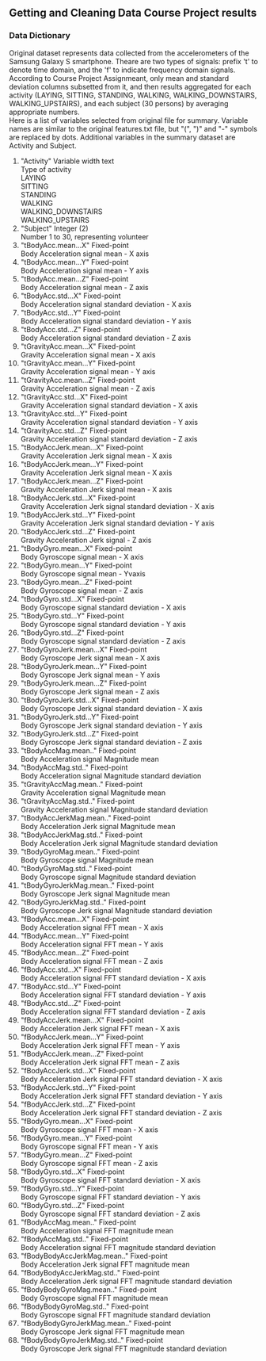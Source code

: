 ## Getting and Cleaning Data Course Project results
### Data Dictionary
  Original dataset represents data collected from the accelerometers of the Samsung Galaxy S smartphone. Theare are two types of signals: prefix 't' to denote time domain, and the 'f' to indicate frequency domain signals.  
	According to Course Project Assignmeant, only mean and standard deviation columns subsetted from it, and then results aggregated for each activity (LAYING, SITTING, STANDING, WALKING, WALKING_DOWNSTAIRS, WALKING_UPSTAIRS), and each subject (30 persons) by averaging appropriate numbers.  
	Here is a list of variables selected from original file for summary. Variable names are similar to the original features.txt file, but "(", ")" and "-" symbols are replaced by dots. Additional variables in the summary dataset are Activity and Subject.  
1. "Activity"	Variable width text  
  Type of activity  
  LAYING  
  SITTING   
  STANDING   
  WALKING   
  WALKING_DOWNSTAIRS   
  WALKING_UPSTAIRS   
2.  "Subject"	Integer (2)  
   Number 1 to 30, representing volunteer
3.  "tBodyAcc.mean...X"		Fixed-point  
   Body Acceleration signal mean - X axis
4.  "tBodyAcc.mean...Y"		Fixed-point  
   Body Acceleration signal mean - Y axis
5.  "tBodyAcc.mean...Z"		Fixed-point  
   Body Acceleration signal mean - Z axis
6.  "tBodyAcc.std...X"		Fixed-point  
   Body Acceleration signal standard deviation - X axis
7.  "tBodyAcc.std...Y" 		Fixed-point  
   Body Acceleration signal standard deviation - Y axis
8.  "tBodyAcc.std...Z"		Fixed-point  
   Body Acceleration signal standard deviation - Z axis 
9. "tGravityAcc.mean...X" 	Fixed-point  
   Gravity Acceleration signal mean - X axis
10. "tGravityAcc.mean...Y"	Fixed-point  
   Gravity Acceleration signal mean - Y axis
11. "tGravityAcc.mean...Z" 	Fixed-point  
   Gravity Acceleration signal mean - Z axis
12. "tGravityAcc.std...X" 	Fixed-point  
   Gravity Acceleration signal standard deviation - X axis
13. "tGravityAcc.std...Y" 	Fixed-point  
   Gravity Acceleration signal standard deviation - Y axis
14. "tGravityAcc.std...Z" 	Fixed-point  
   Gravity Acceleration signal standard deviation - Z axis
15. "tBodyAccJerk.mean...X" 	Fixed-point  
   Gravity Acceleration Jerk signal mean - X axis
16. "tBodyAccJerk.mean...Y" 	Fixed-point  
   Gravity Acceleration Jerk signal mean - X axis
17. "tBodyAccJerk.mean...Z" 	Fixed-point  
   Gravity Acceleration Jerk signal mean - X axis
18. "tBodyAccJerk.std...X" 	Fixed-point  
   Gravity Acceleration Jerk signal standard deviation - X axis
19. "tBodyAccJerk.std...Y" 	Fixed-point  
   Gravity Acceleration Jerk signal standard deviation - Y axis
20. "tBodyAccJerk.std...Z" 	Fixed-point  
   Gravity Acceleration Jerk signal  - Z axis
21. "tBodyGyro.mean...X" 	Fixed-point  
   Body Gyroscope signal mean - X axis
22. "tBodyGyro.mean...Y" 	Fixed-point  
   Body Gyroscope signal mean - Yvaxis
23. "tBodyGyro.mean...Z" 	Fixed-point  
   Body Gyroscope signal mean - Z axis
24. "tBodyGyro.std...X" 		Fixed-point  
   Body Gyroscope signal standard deviation - X axis
25. "tBodyGyro.std...Y" 		Fixed-point  
   Body Gyroscope signal standard deviation - Y axis
26. "tBodyGyro.std...Z" 		Fixed-point  
   Body Gyroscope signal standard deviation - Z axis
27. "tBodyGyroJerk.mean...X" 	Fixed-point  
   Body Gyroscope Jerk signal mean - X axis
28. "tBodyGyroJerk.mean...Y" 	Fixed-point  
   Body Gyroscope Jerk signal mean - Y axis
29. "tBodyGyroJerk.mean...Z"	Fixed-point  
   Body Gyroscope Jerk signal mean - Z axis
30. "tBodyGyroJerk.std...X" 	Fixed-point  
   Body Gyroscope Jerk signal standard deviation - X axis
31. "tBodyGyroJerk.std...Y" 	Fixed-point  
   Body Gyroscope Jerk signal standard deviation - Y axis
32. "tBodyGyroJerk.std...Z" 	Fixed-point  
   Body Gyroscope Jerk signal standard deviation - Z axis
33. "tBodyAccMag.mean.." 	Fixed-point  
   Body Acceleration signal Magnitude mean  
34. "tBodyAccMag.std.." 		Fixed-point  
   Body Acceleration signal Magnitude standard deviation
35. "tGravityAccMag.mean.." 	Fixed-point  
   Gravity Acceleration signal Magnitude mean
36. "tGravityAccMag.std.." 	Fixed-point  
   Gravity Acceleration signal Magnitude standard deviation
37. "tBodyAccJerkMag.mean.." 	Fixed-point  
   Body Acceleration Jerk signal Magnitude mean
38. "tBodyAccJerkMag.std.." 	Fixed-point  
   Body Acceleration Jerk signal Magnitude standard deviation
39. "tBodyGyroMag.mean.." 	Fixed-point  
   Body Gyroscope signal Magnitude mean
40. "tBodyGyroMag.std.." 	Fixed-point  
   Body Gyroscope signal Magnitude standard deviation
41. "tBodyGyroJerkMag.mean.." 	Fixed-point  
   Body Gyroscope Jerk signal Magnitude mean
42. "tBodyGyroJerkMag.std.." 	Fixed-point  
   Body Gyroscope Jerk signal Magnitude standard deviation
43. "fBodyAcc.mean...X" 		Fixed-point  
    Body Acceleration signal FFT mean - X axis
44. "fBodyAcc.mean...Y" 		Fixed-point  
    Body Acceleration signal FFT mean - Y axis
45. "fBodyAcc.mean...Z" 		Fixed-point  
    Body Acceleration signal FFT mean - Z axis
46. "fBodyAcc.std...X" 		Fixed-point  
   Body Acceleration signal FFT standard deviation - X axis
47. "fBodyAcc.std...Y" 		Fixed-point  
   Body Acceleration signal FFT standard deviation - Y axis
48. "fBodyAcc.std...Z" 		Fixed-point  
   Body Acceleration signal FFT standard deviation - Z axis
49. "fBodyAccJerk.mean...X" 	Fixed-point  
    Body Acceleration Jerk signal FFT mean - X axis
50. "fBodyAccJerk.mean...Y" 	Fixed-point  
    Body Acceleration Jerk signal FFT mean - Y axis
51. "fBodyAccJerk.mean...Z" 	Fixed-point  
    Body Acceleration Jerk signal FFT mean - Z axis
52. "fBodyAccJerk.std...X" 	Fixed-point  
   Body Acceleration Jerk signal FFT standard deviation - X axis
53. "fBodyAccJerk.std...Y" 	Fixed-point  
   Body Acceleration Jerk signal FFT standard deviation - Y axis
54. "fBodyAccJerk.std...Z" 	Fixed-point  
   Body Acceleration Jerk signal FFT standard deviation - Z axis
55. "fBodyGyro.mean...X" 	Fixed-point  
    Body Gyroscope signal FFT mean - X axis
56. "fBodyGyro.mean...Y" 	Fixed-point  
    Body Gyroscope signal FFT mean - Y axis
57. "fBodyGyro.mean...Z" 	Fixed-point  
    Body Gyroscope signal FFT mean - Z axis
58. "fBodyGyro.std...X" 		Fixed-point  
    Body Gyroscope signal FFT standard deviation - X axis
59. "fBodyGyro.std...Y" 		Fixed-point  
    Body Gyroscope signal FFT standard deviation - Y axis
60. "fBodyGyro.std...Z" 		Fixed-point  
    Body Gyroscope signal FFT standard deviation - Z axis
61. "fBodyAccMag.mean.." 	Fixed-point  
    Body Acceleration signal FFT magnitude mean
62. "fBodyAccMag.std.." 		Fixed-point  
    Body Acceleration signal FFT magnitude standard deviation
63. "fBodyBodyAccJerkMag.mean.." Fixed-point  
    Body Acceleration Jerk signal FFT magnitude mean
64. "fBodyBodyAccJerkMag.std.." 	Fixed-point  
    Body Acceleration Jerk signal FFT magnitude standard deviation
65. "fBodyBodyGyroMag.mean.." 	Fixed-point  
    Body Gyroscope signal FFT magnitude mean
66. "fBodyBodyGyroMag.std.." 	Fixed-point  
    Body Gyroscope signal FFT magnitude standard deviation
67. "fBodyBodyGyroJerkMag.mean.." Fixed-point  
    Body Gyroscope Jerk signal FFT magnitude mean
68. "fBodyBodyGyroJerkMag.std.."	Fixed-point  
    Body Gyroscope Jerk signal FFT magnitude standard deviation
